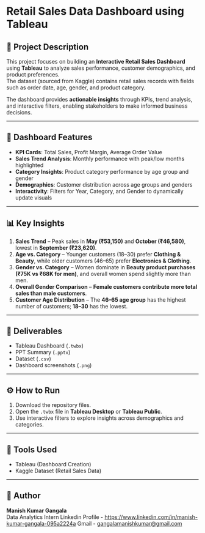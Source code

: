 # Retail Sales Data Dashboard using Tableau

## 📌 Project Description
This project focuses on building an **Interactive Retail Sales Dashboard** using **Tableau** to analyze sales performance, customer demographics, and product preferences.  
The dataset (sourced from Kaggle) contains retail sales records with fields such as order date, age, gender, and product category.

The dashboard provides **actionable insights** through KPIs, trend analysis, and interactive filters, enabling stakeholders to make informed business decisions.

---

## 🚀 Dashboard Features
- **KPI Cards**: Total Sales, Profit Margin, Average Order Value  
- **Sales Trend Analysis**: Monthly performance with peak/low months highlighted  
- **Category Insights**: Product category performance by age group and gender  
- **Demographics**: Customer distribution across age groups and genders  
- **Interactivity**: Filters for Year, Category, and Gender to dynamically update visuals  

---

## 📊 Key Insights
1. **Sales Trend** – Peak sales in **May (₹53,150)** and **October (₹46,580)**, lowest in **September (₹23,620)**.  
2. **Age vs. Category** – Younger customers (18–30) prefer **Clothing & Beauty**, while older customers (46–65) prefer **Electronics & Clothing**.  
3. **Gender vs. Category** – Women dominate in **Beauty product purchases (₹75K vs ₹68K for men)**, and overall women spend slightly more than men.  
4. **Overall Gender Comparison** – **Female customers contribute more total sales than male customers**.  
5. **Customer Age Distribution** – The **46–65 age group** has the highest number of customers; **18–30** has the lowest.  

---

## 📂 Deliverables
- Tableau Dashboard (`.twbx`)  
- PPT Summary (`.pptx`)  
- Dataset (`.csv`)  
- Dashboard screenshots (`.png`)  

---

## ⚙️ How to Run
1. Download the repository files.  
2. Open the `.twbx` file in **Tableau Desktop** or **Tableau Public**.  
3. Use interactive filters to explore insights across demographics and categories.  

---

## 📌 Tools Used
- Tableau (Dashboard Creation)  
- Kaggle Dataset (Retail Sales Data)  

---

## 📝 Author
**Manish Kumar Gangala**  
Data Analytics Intern
Linkedin Profile - https://www.linkedin.com/in/manish-kumar-gangala-095a2224a
Gmail - gangalamanishkumar@gmail.com
